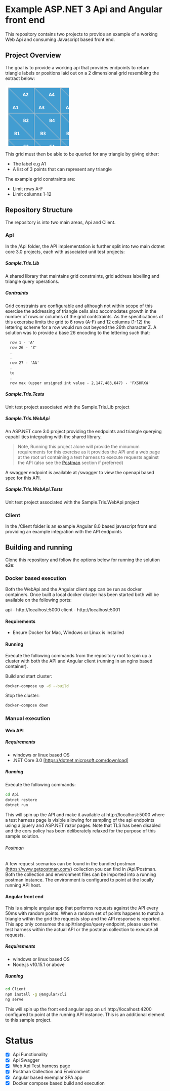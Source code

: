 # Example ASP.NET 3 Api and Angular front end
This repository contains two projects to provide an example of a working Web Api and consuming Javascript based front end.

## Project Overview
The goal is to provide a working api that provides endpoints to return triangle labels or positions laid out on a 2 dimensional grid resembling the extract below:

![alt text](.assets/grid.png "grid representation")

This grid must then be able to be queried for any triangle by giving either:
- The label e.g A1
- A list of 3 points that can represent any triangle

The example grid constraints are:
- Limit rows A-F
- Limit columns 1-12

## Repository Structure
The repository is into two main areas, Api and Client.

### Api
In the /Api folder, the API implementation is further split into two main dotnet core 3.0 projects, each with associated unit test projects:

##### Sample.Tris.Lib
A shared library that maintains grid constraints, grid address labelling and triangle query operations.

##### Contraints
Grid constraints are configurable and although not within scope of this exercise the addressing of triangle cells also accomodates growth in the number of rows or columns of the grid contstraints. As the specifications of this excersise limits the grid to 6 rows (A-F) and 12 columns (1-12) the lettering scheme for a row would run out beyond the 26th character Z.  A solution was to provide a base 26 encoding to the lettering such that:

```
  row 1 - 'A'
  row 26 - 'Z'
  .
  .
  row 27 - 'AA'
  .
  to
  .
  row max (upper unsigned int value - 2,147,483,647) - 'FXSHRXW'
```

##### Sample.Tris.Tests
Unit test project associated with the Sample.Tris.Lib project

##### Sample.Tris.WebApi
An ASP.NET core 3.0 project providing the endpoints and triangle querying capabilities integrating with the shared library.

> Note, Running this project alone will provide the minumum requirements for this exercise as it provides the API and a web page at the root url containing a test harness to execute requests against the API (also see the [Postman](#postman) section if preferred)

A swagger endpoint is available at /swagger to view the openapi based spec for this API.

##### Sample.Tris.WebApi.Tests
Unit test project associated with the Sample.Tris.WebApi project

### Client
In the /Client folder is an example Angular 8.0 based javascript front end providing an example integration with the API endpoints

## Building and running
Clone this repository and follow the options below for running the solution e2e:

### Docker based execution
Both the WebApi and the Angular client app can be run as docker containers.  Once built a local docker cluster has been started both will be available on the following ports:

api - http://localhost:5000
client - http://localhost:5001

#### Requirements
 - Ensure Docker for Mac, Windows or Linux is installed

#### Running
Execute the following commands from the repository root to spin up a cluster with both the API and Angular client (running in an nginx based container).

Build and start cluster:

```bash
docker-compose up -d --build
```

Stop the cluster:

```bash
docker-compose down
```

### Manual execution

#### Web API

##### Requirements
- windows or linux based OS
- .NET Core 3.0 [https://dotnet.microsoft.com/download]

##### Running
Execute the following commands:

```bash
cd Api
dotnet restore
dotnet run
```

This will spin up the API and make it available at http://localhost:5000 where a test harness page is visible allowing for sampling of the api endpoints using a jquery and ASP.NET razor pages.  Note that TLS has been disabled and the cors policy has been deliberately relaxed for the purpose of this sample solution.

###### Postman
A few request scenarios can be found in the bundled postman (https://www.getpostman.com/) collection you can find in /Api/Postman. Both the collection and environment files can be imported into a running postman instance.  The environment is configured to point at the locally running API host.


#### Angular front end
This is a simple angular app that performs requests against the API every 50ms with random points. When a random set of points happens to match a triangle within the grid the requests stop and the API response is reported.  This app only consumes the api/triangles/query endpoint, please use the test harness within the actual API or the postman collection to execute all requests.

##### Requirements
- windows or linux based OS
- Node.js v10.15.1 or above

##### Running
```bash
cd Client
npm install -g @angular/cli
ng serve
```

This will spin up the front end angular app on url http://localhost:4200 configured to point at the running API instance.  This is an additional element to this sample project.


# Status

- [X] Api Functionality
- [X] Api Swagger
- [X] Web Api Test harness page
- [X] Postman Collection and Environment
- [X] Angular based exemplar SPA app
- [X] Docker compose based build and execution